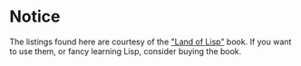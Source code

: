 Notice
======

The listings found here are courtesy of the ["Land of Lisp"](http://landoflisp.com/ "Land of Lisp") book.
If you want to use them, or fancy learning Lisp, consider buying the book.
